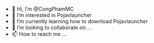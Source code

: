 - 👋 Hi, I’m @CongPhamMC
- 👀 I’m interested in Pojavlauncher
- 🌱 I’m currently learning how to download Pojavlauncher
- 💞️ I’m looking to collaborate on ...
- 📫 How to reach me ...

<!---
CongPhamMC/CongPhamMC is a ✨ special ✨ repository because its `README.md` (this file) appears on your GitHub profile.
You can click the Preview link to take a look at your changes.
--->
